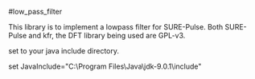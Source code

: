 #low_pass_filter

This library is to implement a lowpass filter for SURE-Pulse. Both SURE-Pulse and kfr, the DFT library being used are GPL-v3.

set to your java include directory.

set JavaInclude="C:\Program Files\Java\jdk-9.0.1\include"